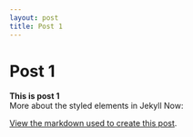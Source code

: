 ```yaml
---
layout: post
title: Post 1
---
```


<h1>Post 1</h1>

<b>This is post 1</b> <br/>
More about the styled elements in Jekyll Now:

[View the markdown used to create this post](https://raw.githubusercontent.com/barryclark/www.jekyllnow.com/gh-pages/_posts/2014-6-19-Markdown-Style-Guide.md).
